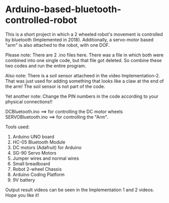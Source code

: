 # Arduino-based-bluetooth-controlled-robot
This is a short project in which a 2 wheeled robot's movement is controlled by bluetooth (Implemented in 2018). Additionally, a servo-motor based "arm" is also attached to the robot, with one DOF.

Please note: There are 2 .ino files here. There was a file in which both were combined into one single code, but that file got deleted. So combine these two codes 
and run the entire program. 

Also note: There is a soil sensor attacheed in the video Implementation-2. That was just used for adding something that looks like a claw at the end of the arm!
The soil sensor is not part of the code. 

Yet another note: Change the PIN numbers in the code according to your physical connections!! 

DCBluetooth.ino ==> for controlling the DC motor wheels
SERVOBluetooth.ino ==> for controlling the "Arm".


Tools used: 
1. Arduino UNO board
2. HC-05 Bluetooth Module
3. DC motors (Adafruit) for Arduino
4. SG-90 Servo Motors
5. Jumper wires and normal wires
6. Small breadboard
7. Robot 2-wheel Chassis
8. Arduino Coding Platform
9. 9V battery


Output result videos can be seen in the Implementation 1 and 2 videos. Hope you like it! 

